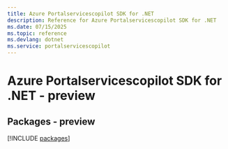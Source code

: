 ```yaml
---
title: Azure Portalservicescopilot SDK for .NET
description: Reference for Azure Portalservicescopilot SDK for .NET
ms.date: 07/15/2025
ms.topic: reference
ms.devlang: dotnet
ms.service: portalservicescopilot
---
```

# Azure Portalservicescopilot SDK for .NET - preview
## Packages - preview
[!INCLUDE [packages](portalservicescopilot-index.md)]